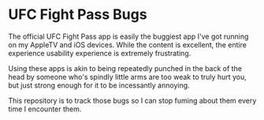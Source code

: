 # UFC Fight Pass Bugs

The official UFC Fight Pass app is easily the buggiest app I've got running on my AppleTV and iOS devices. While the content is excellent, the entire experience usability experience is extremely frustrating. 

Using these apps is akin to being repeatedly punched in the back of the head by someone who's spindly little arms are too weak to truly hurt you, but just strong enough for it to be incessantly annoying.

This repository is to track those bugs so I can stop fuming about them every time I encounter them.
